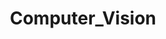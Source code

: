 ---
title: "Computer_Vision"
layout: category
permalink: /categories/Computer_Vision/
author_profile: true
taxonomy: Computer_Vision
sidebar:
  nav: "categories"
---